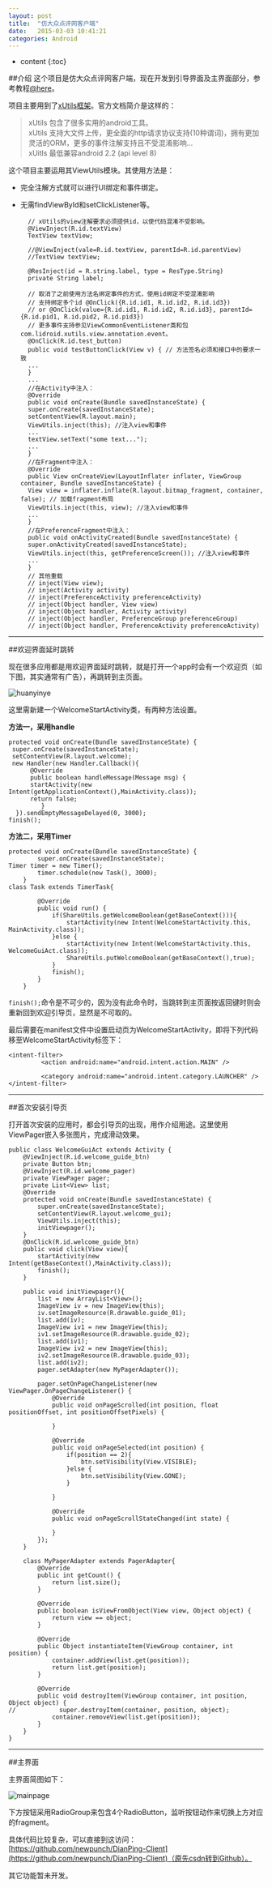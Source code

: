 ```yaml
---
layout: post
title:  "仿大众点评网客户端"
date:   2015-03-03 10:41:21
categories: Android
---
```


* content
{:toc}


##介绍
这个项目是仿大众点评网客户端，现在开发到引导界面及主界面部分，参考教程[@here](http://www.maiziedu.com/course/android/481-6166/)。

项目主要用到了[xUtils框架](https://github.com/wyouflf/xUtils)。官方文档简介是这样的：

>xUtils 包含了很多实用的android工具。  
xUtils 支持大文件上传，更全面的http请求协议支持(10种谓词)，拥有更加灵活的ORM，更多的事件注解支持且不受混淆影响...  
xUitls 最低兼容android 2.2 (api level 8)

这个项目主要运用其ViewUtils模块。其使用方法是：

* 完全注解方式就可以进行UI绑定和事件绑定。
* 无需findViewById和setClickListener等。 
 

    
    	// xUtils的view注解要求必须提供id，以使代码混淆不受影响。
    	@ViewInject(R.id.textView)
    	TextView textView;
    	
    	//@ViewInject(vale=R.id.textView, parentId=R.id.parentView)
    	//TextView textView;
    	
    	@ResInject(id = R.string.label, type = ResType.String)
    	private String label;
    	
    	// 取消了之前使用方法名绑定事件的方式，使用id绑定不受混淆影响
    	// 支持绑定多个id @OnClick({R.id.id1, R.id.id2, R.id.id3})
    	// or @OnClick(value={R.id.id1, R.id.id2, R.id.id3}, parentId={R.id.pid1, R.id.pid2, R.id.pid3})
    	// 更多事件支持参见ViewCommonEventListener类和包com.lidroid.xutils.view.annotation.event。
    	@OnClick(R.id.test_button)
    	public void testButtonClick(View v) { // 方法签名必须和接口中的要求一致
    	...
    	}
    	...
    	//在Activity中注入：
    	@Override
    	public void onCreate(Bundle savedInstanceState) {
    	super.onCreate(savedInstanceState);
    	setContentView(R.layout.main);
    	ViewUtils.inject(this); //注入view和事件
    	...
    	textView.setText("some text...");
    	...
    	}
    	//在Fragment中注入：
    	@Override
    	public View onCreateView(LayoutInflater inflater, ViewGroup container, Bundle savedInstanceState) {
    	View view = inflater.inflate(R.layout.bitmap_fragment, container, false); // 加载fragment布局
    	ViewUtils.inject(this, view); //注入view和事件
    	...
    	}
    	//在PreferenceFragment中注入：
    	public void onActivityCreated(Bundle savedInstanceState) {
    	super.onActivityCreated(savedInstanceState);
    	ViewUtils.inject(this, getPreferenceScreen()); //注入view和事件
    	...
    	}
    	// 其他重载
    	// inject(View view);
    	// inject(Activity activity)
    	// inject(PreferenceActivity preferenceActivity)
    	// inject(Object handler, View view)
    	// inject(Object handler, Activity activity)
    	// inject(Object handler, PreferenceGroup preferenceGroup)
    	// inject(Object handler, PreferenceActivity preferenceActivity)
    


---

##欢迎界面延时跳转

现在很多应用都是用欢迎界面延时跳转，就是打开一个app时会有一个欢迎页（如下图，其实通常有广告），再跳转到主页面。

![huanyinye](http://7xk2i5.com1.z0.glb.clouddn.com/dazong.png)

这里需新建一个WelcomeStartActivity类，有两种方法设置。

**方法一，采用handle**

	protected void onCreate(Bundle savedInstanceState) {
     super.onCreate(savedInstanceState);
	 setContentView(R.layout.welcome);
	 new Handler(new Handler.Callback(){
	      @Override
	      public boolean handleMessage(Message msg) {
	      startActivity(new Intent(getApplicationContext(),MainActivity.class));
	      return false;
	         }
	  }).sendEmptyMessageDelayed(0, 3000);
	finish();

**方法二，采用Timer**

	protected void onCreate(Bundle savedInstanceState) {
	        super.onCreate(savedInstanceState);
	Timer timer = new Timer();
	        timer.schedule(new Task(), 3000);
	    }
	class Task extends TimerTask{
	
	        @Override
	        public void run() {
	            if(ShareUtils.getWelcomeBoolean(getBaseContext())){
	                startActivity(new Intent(WelcomeStartActivity.this, MainActivity.class));
	            }else {
	                startActivity(new Intent(WelcomeStartActivity.this, WelcomeGuiAct.class));
	                ShareUtils.putWelcomeBoolean(getBaseContext(),true);
	            }
	            finish();
	        }
	    }

`finish();`命令是不可少的，因为没有此命令时，当跳转到主页面按返回键时则会重新回到欢迎引导页，显然是不可取的。

最后需要在manifest文件中设置启动页为WelcomeStartActivity，即将下列代码移至WelcomeStartActivity标签下：

	<intent-filter>
	         <action android:name="android.intent.action.MAIN" />
	
	         <category android:name="android.intent.category.LAUNCHER" />
	</intent-filter>


---

##首次安装引导页

打开首次安装的应用时，都会引导页的出现，用作介绍用途。这里使用ViewPager嵌入多张图片，完成滑动效果。

	public class WelcomeGuiAct extends Activity {
	    @ViewInject(R.id.welcome_guide_btn)
	    private Button btn;
	    @ViewInject(R.id.welcome_pager)
	    private ViewPager pager;
	    private List<View> list;
	    @Override
	    protected void onCreate(Bundle savedInstanceState) {
	        super.onCreate(savedInstanceState);
	        setContentView(R.layout.welcome_gui);
	        ViewUtils.inject(this);
	        initViewpager();
	    }
	    @OnClick(R.id.welcome_guide_btn)
	    public void click(View view){
	        startActivity(new Intent(getBaseContext(),MainActivity.class));
	        finish();
	    }
	
	    public void initViewpager(){
	        list = new ArrayList<View>();
	        ImageView iv = new ImageView(this);
	        iv.setImageResource(R.drawable.guide_01);
	        list.add(iv);
	        ImageView iv1 = new ImageView(this);
	        iv1.setImageResource(R.drawable.guide_02);
	        list.add(iv1);
	        ImageView iv2 = new ImageView(this);
	        iv2.setImageResource(R.drawable.guide_03);
	        list.add(iv2);
	        pager.setAdapter(new MyPagerAdapter());
	
	        pager.setOnPageChangeListener(new ViewPager.OnPageChangeListener() {
	            @Override
	            public void onPageScrolled(int position, float positionOffset, int positionOffsetPixels) {
	
	            }
	
	            @Override
	            public void onPageSelected(int position) {
	                if(position == 2){
	                    btn.setVisibility(View.VISIBLE);
	                }else {
	                    btn.setVisibility(View.GONE);
	                }
	
	            }
	
	            @Override
	            public void onPageScrollStateChanged(int state) {
	
	            }
	        });
	    }
	
	    class MyPagerAdapter extends PagerAdapter{
	        @Override
	        public int getCount() {
	            return list.size();
	        }
	
	        @Override
	        public boolean isViewFromObject(View view, Object object) {
	            return view == object;
	        }
	
	        @Override
	        public Object instantiateItem(ViewGroup container, int position) {
	            container.addView(list.get(position));
	            return list.get(position);
	        }
	
	        @Override
	        public void destroyItem(ViewGroup container, int position, Object object) {
	//            super.destroyItem(container, position, object);
	            container.removeView(list.get(position));
	        }
	    }
	}

---

##主界面

主界面简图如下：

![mainpage](http://7xk2i5.com1.z0.glb.clouddn.com/dzmainpage.png)

下方按钮采用RadioGroup来包含4个RadioButton，监听按钮动作来切换上方对应的fragment。

具体代码比较复杂，可以直接到这访问：[https://github.com/newpunch/DianPing-Client](https://github.com/newpunch/DianPing-Client)（原先csdn转到Github）。

其它功能暂未开发。

